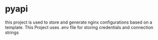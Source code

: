 # pyapi
this project is used to store and generate nginx configurations based on a template.
This Project uses .env file for storing credentials and connection strings
